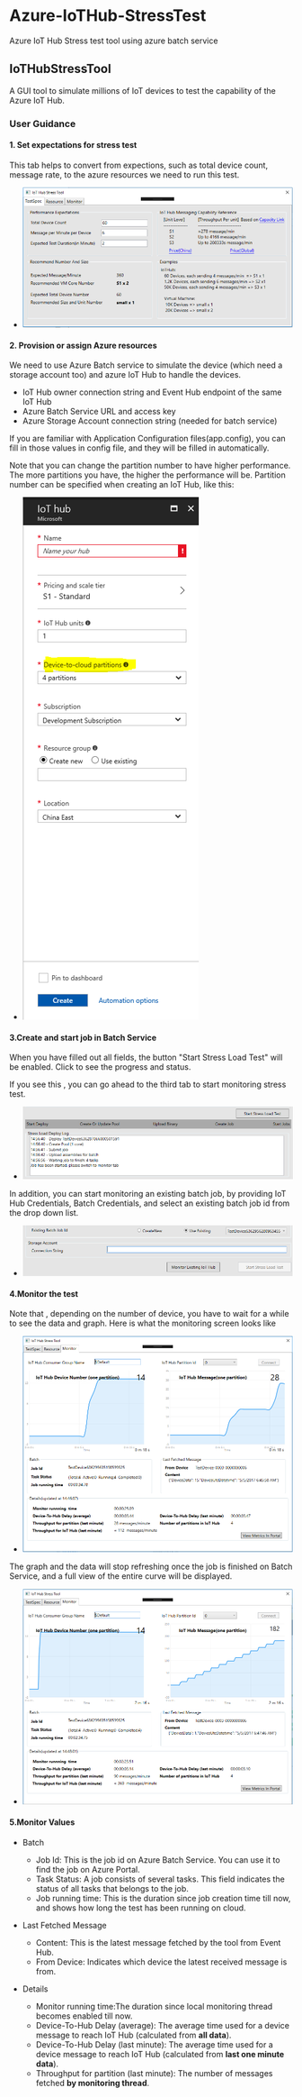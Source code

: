 # Azure-IoTHub-StressTest
Azure IoT Hub Stress test tool using azure batch service

## IoTHubStressTool
A GUI tool to simulate millions of IoT devices to test the capability of the Azure IoT Hub.

### User Guidance

#### 1. Set expectations for stress test
This tab helps to convert from expections, such as total device count, message rate, to the azure resources we need to run this test. 

- ![Tab1 Image](https://raw.githubusercontent.com/IoTChinaTeam/Azure-IoTHub-StressTest/master/doc/images/tab1.PNG)
#### 2. Provision or assign Azure resources
We need to use Azure Batch service to simulate the device (which need a storage account too) and azure IoT Hub to handle the devices.

- IoT Hub owner connection string and Event Hub endpoint of the same IoT Hub
- Azure Batch Service URL and access key
- Azure Storage Account connection string (needed for batch service)

If you are familiar with Application Configuration files(app.config), you can fill in those values in config file, and they will be filled in automatically.

Note that you can change the partition number to have higher performance. The more partitions you have, the higher the performance will be.
Partition number can be specified when creating an  IoT Hub, like this:

- ![Tab1 Image](https://raw.githubusercontent.com/IoTChinaTeam/Azure-IoTHub-StressTest/master/doc/images/partition.PNG)

#### 3.Create and start job in Batch Service

When you have filled out all fields, the button "Start Stress Load Test" will be enabled.
Click to see the progress and status.

If you see this , you can go ahead to the third tab to start monitoring stress test.
- ![Tab1 Image](https://raw.githubusercontent.com/IoTChinaTeam/Azure-IoTHub-StressTest/master/doc/images/tab2_2.PNG)

In addition,  you can start monitoring an existing batch job, by providing IoT Hub Credentials, Batch Credentials, and select an existing batch job id from the drop down list.
- ![Tab1 Image](https://raw.githubusercontent.com/IoTChinaTeam/Azure-IoTHub-StressTest/master/doc/images/existing.PNG)

#### 4.Monitor the test

Note that , depending on the number of device, you have to wait for a while to see the data and graph.
Here is what the monitoring screen looks like
- ![Tab1 Image](https://raw.githubusercontent.com/IoTChinaTeam/Azure-IoTHub-StressTest/master/doc/images/tab3.PNG)

The graph and the data will stop refreshing once the job is finished on Batch Service, and a full view of the entire curve will be displayed.
- ![Tab1 Image](https://raw.githubusercontent.com/IoTChinaTeam/Azure-IoTHub-StressTest/master/doc/images/finish.PNG)

#### 5.Monitor Values

- Batch
  - Job Id: This is the job id on Azure Batch Service. You can use it to find the job on Azure Portal.
  - Task Status: A job consists of several tasks. This field indicates the status of all tasks that belongs to the job.
  - Job running time: This is the duration since job creation time till now, and shows how long the test has been running on cloud.

- Last Fetched Message
  - Content: This is the latest message fetched by the tool from Event Hub.
  - From Device: Indicates which device the latest received message is from.

- Details
  - Monitor running time:The duration since local monitoring thread becomes enabled till now.
  - Device-To-Hub Delay (average): The average time used for a device message to reach IoT Hub (calculated from <b>all data</b>).
  - Device-To-Hub Delay (last minute): The average time used for a device message to reach IoT Hub (calculated from <b>last one minute data</b>).
  - Throughput for partition (last minute): The number of messages fetched <b>by monitoring thread</b>.
